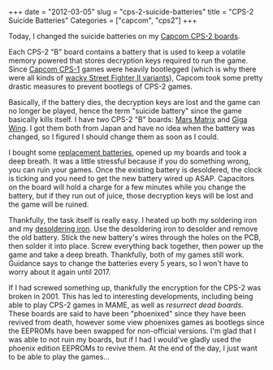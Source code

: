 +++
date = "2012-03-05"
slug = "cps-2-suicide-batteries"
title = "CPS-2 Suicide Batteries"
Categories = ["capcom", "cps2"]
+++

Today, I changed the suicide batteries on my [Capcom CPS-2 boards](http://en.wikipedia.org/wiki/CP_System_II).

Each CPS-2 "B" board contains a battery that is used to keep a volatile memory powered that stores decryption keys required to run the game.  Since [Capcom CPS-1](http://en.wikipedia.org/wiki/CP_System) games were heavily bootlegged (which is why there were all kinds of [wacky Street Fighter II variants](http://www.youtube.com/watch?v=FcFopsUC9XY)), Capcom took some pretty drastic measures to prevent bootlegs of CPS-2 games.

Basically, if the battery dies, the decryption keys are lost and the game can no longer be played, hence the term "suicide battery" since the game basically kills itself.  I have two CPS-2 "B" boards: [Mars Matrix](http://en.wikipedia.org/wiki/Mars_Matrix) and [Giga Wing](http://en.wikipedia.org/wiki/Giga_Wing). I got them both from Japan and have no idea when the battery was changed, so I figured I should change them as soon as I could.

I bought some [replacement batteries](http://www.jammaboards.com/store/arcade-pcb-mods-parts/cps-2-3-parts-service/), opened up my boards and took a deep breath. It was a little stressful because if you do something wrong, you can ruin your games. Once the existing battery is desoldered, the clock is ticking and you need to get the new battery wired up ASAP. Capacitors on the board will hold a charge for a few minutes while you change the battery, but if they run out of juice, those decryption keys will be lost and the game will be ruined.

Thankfully, the task itself is really easy. I heated up both my soldering iron and my [desoldering iron](http://www.amazon.com/ECG-J-045-DS-Watt-Desoldering-Iron/dp/B00068IJSG/ref=sr_1_1?ie=UTF8&qid=1330917550&sr=8-1). Use the desoldering iron to desolder and remove the old battery. Stick the new battery's wires through the holes on the PCB, then solder it into place. Screw everything back together, then power up the game and take a deep breath. Thankfully, both of my games still work. Guidance says to change the batteries every 5 years, so I won't have to worry about it again until 2017.

If I had screwed something up, thankfully the encryption for the CPS-2 was broken in 2001. This has led to interesting developments, including being able to play CPS-2 games in MAME, as well as _resurrect dead boards_. These boards are said to have been "phoenixed" since they have been revived from death, however some view phoenixes games as bootlegs since the EEPROMs have been swapped for non-official versions. I'm glad that I was able to not ruin my boards, but if I had I would've gladly used the phoenix edition EEPROMs to revive them. At the end of the day, I just want to be able to play the games...
